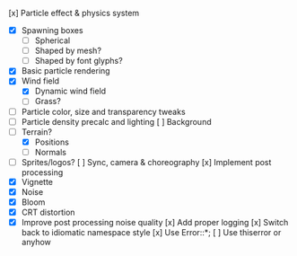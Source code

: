 [x] Particle effect & physics system
  - [x] Spawning boxes
    - [ ] Spherical
    - [ ] Shaped by mesh?
    - [ ] Shaped by font glyphs?
  - [x] Basic particle rendering
  - [x] Wind field
    - [x] Dynamic wind field
    - [ ] Grass?
  - [ ] Particle color, size and transparency tweaks
  - [ ] Particle density precalc and lighting
[ ] Background
  - [ ] Terrain?
    - [x] Positions
    - [ ] Normals
  - [ ] Sprites/logos?
[ ] Sync, camera & choreography
[x] Implement post processing
  - [x] Vignette
  - [x] Noise
  - [x] Bloom
  - [x] CRT distortion
  - [x] Improve post processing noise quality
[x] Add proper logging
[x] Switch back to idiomatic namespace style
[x] Use Error::\*;
[ ] Use thiserror or anyhow
